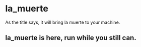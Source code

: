 # la_muerte
As the title says, it will bring la muerte to your machine.

## la_muerte is here, run while you still can.

